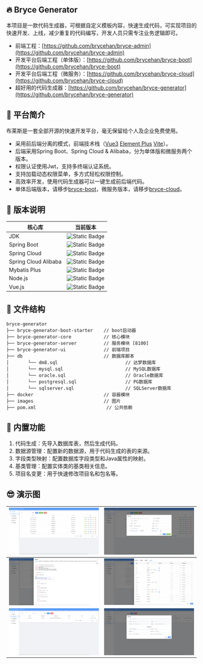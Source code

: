 ## 🔥 Bryce Generator

本项目是一款代码生成器，可根据自定义模板内容，快速生成代码，可实现项目的快速开发、上线，减少重复的代码编写，开发人员只需专注业务逻辑即可。

* 前端工程：[https://github.com/brycehan/bryce-admin](https://github.com/brycehan/bryce-admin)
* 开发平台后端工程（单体版）：[https://github.com/brycehan/bryce-boot](https://github.com/brycehan/bryce-boot)
* 开发平台后端工程（微服务）：[https://github.com/brycehan/bryce-cloud](https://github.com/brycehan/bryce-cloud)
* 超好用的代码生成器：[https://github.com/brycehan/bryce-generator](https://github.com/brycehan/bryce-generator)

## 🍟 平台简介

布莱斯是一套全部开源的快速开发平台，毫无保留给个人及企业免费使用。

* 采用前后端分离的模式，前端技术栈（[Vue3](https://v3.cn.vuejs.org) [Element Plus](https://element-plus.org/zh-CN) [Vite](https://cn.vitejs.dev)）。
* 后端采用Spring Boot、Spring Cloud & Alibaba，分为单体版和微服务两个版本。
* 权限认证使用Jwt，支持多终端认证系统。
* 支持加载动态权限菜单，多方式轻松权限控制。
* 高效率开发，使用代码生成器可以一键生成前后端代码。
* 单体后端版本，请移步[bryce-boot](https://github.com/brycehan/bryce-boot)，微服务版本，请移步[bryce-cloud](https://github.com/brycehan/bryce-cloud)。

## 📌 版本说明

| 核心库                  | 当前版本                                                                               |
|----------------------|------------------------------------------------------------------------------------|
| JDK                  | ![Static Badge](https://img.shields.io/badge/JDK-21-blue)                          |
| Spring Boot          | ![Static Badge](https://img.shields.io/badge/Spring_Boot-3.3.10-blue)              |
| Spring Cloud         | ![Static Badge](https://img.shields.io/badge/Spring_Cloud-2023.0.3-blue)           |
| Spring Cloud Alibaba | ![Static Badge](https://img.shields.io/badge/Spring_Cloud_Alibaba-2023.0.1.2-blue) |
| Mybatis Plus         | ![Static Badge](https://img.shields.io/badge/Mybatis_Plus-3.5.9-blue)              |
| Node.js              | ![Static Badge](https://img.shields.io/badge/Node.js-22.0-blue)                    |
| Vue.js               | ![Static Badge](https://img.shields.io/badge/Vue.js-3.5.13-blue)                   |

## 🎨 文件结构

~~~
bryce-generator
├── bryce-generator-boot-starter    // boot启动器
├── bryce-generator-core            // 核心模块
├── bryce-generator-server          // 服务模块 [8100]
├── bryce-generator-ui              // 前端项目
├── db                              // 数据库脚本
│       └── dm8.sql                         // 达梦数据库
│       └── mysql.sql                       // MySQL数据库
│       └── oracle.sql                      // Oracle数据库
│       └── postgresql.sql                  // PG数据库
│       └── sqlserver.sql                   // SQLServer数据库
├── docker                          // 容器模块
├── images                          // 图片
├── pom.xml                          // 公共依赖
~~~

## 🌭 内置功能

1.  代码生成：先导入数据库表，然后生成代码。
2.  数据源管理：配置新的数据源，用于代码生成的表的来源。
3.  字段类型映射：配置数据库字段类型和Java属性的映射。
4.  基类管理：配置实体类的基类相关信息。
5.  项目名变更：用于快速修改项目名和包名等。

## 😎 演示图

| ![bryce-generator代码生成](images/1.png) | ![bryce-generator生成代码](images/2.png)   |
|--------------------------------------|----------------------------------------|
| ![bryce-generator代码预览](images/3.png) | ![bryce-generator代码生成编辑](images/4.png) |
| ![bryce-cloud角色管理](images/5.png)     | ![bryce-cloud修改角色](images/6.png)       |
